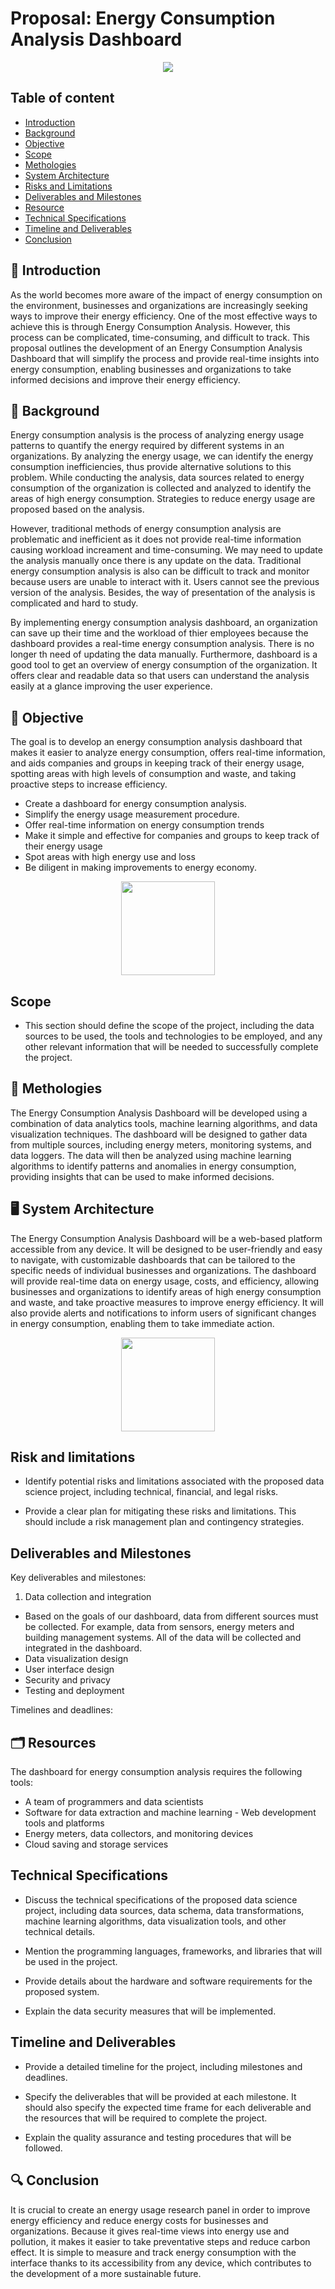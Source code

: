 # Proposal: Energy Consumption Analysis Dashboard

<div align="center">
<img src="https://github.com/drshahizan/special-topic-data-engineering/blob/main/project/proposal/StaticIP/energy%20consumtion.gif">
</div>

## Table of content
* [Introduction](#📒-Introduction)
* [Background](#🧱-Background)
* [Objective](#🔬-Objective)
* [Scope](#Scope)
* [Methologies](#🔖-Methologies)
* [System Architecture](#🖥️-System-Architecture)
* [Risks and Limitations](#Risks-and-Limitations)
* [Deliverables and Milestones](#Deliverables-and-Milestones)
* [Resource](#🗂️-Resources)
* [Technical Specifications](#Technical-Specifications)
* [Timeline and Deliverables](#Timeline-and-Deliverables)
* [Conclusion](#🔍-Conclusion)

## 📒 Introduction
As the world becomes more aware of the impact of energy consumption on the environment, businesses and organizations are increasingly seeking ways to improve their energy efficiency. One of the most effective ways to achieve this is through Energy Consumption Analysis. However, this process can be complicated, time-consuming, and difficult to track. This proposal outlines the development of an Energy Consumption Analysis Dashboard that will simplify the process and provide real-time insights into energy consumption, enabling businesses and organizations to take informed decisions and improve their energy efficiency.

## 🧱 Background
Energy consumption analysis is the process of analyzing energy usage patterns to quantify the energy required by different systems in an organizations. By analyzing the energy usage, we can identify the energy consumption inefficiencies, thus provide alternative solutions to this problem. While conducting the analysis, data sources related to energy consumption of the organization is collected and analyzed to identify the areas of high energy consumption. Strategies to reduce energy usage are proposed based on the analysis. 

However, traditional methods of energy consumption analysis are problematic and inefficient as it does not provide real-time information causing workload increament and time-consuming. We may need to update the analysis manually once there is any update on the data. Traditional energy consumption analysis is also can be difficult to track and monitor because users are unable to interact with it. Users cannot see the previous version of the analysis. Besides, the way of presentation of the analysis is complicated and hard to study.

By implementing energy consumption analysis dashboard, an organization can save up their time and the workload of thier employees because the dashboard provides a real-time energy consumption analysis. There is no longer th need of updating the data manually. Furthermore, dashboard is a good tool to get an overview of energy consumption of the organization. It offers clear and readable data so that users can understand the analysis easily at a glance improving the user experience.

## 🔬 Objective
The goal is to develop an energy consumption analysis dashboard that makes it easier to analyze energy consumption, offers real-time information, and aids companies and groups in keeping track of their energy usage, spotting areas with high levels of consumption and waste, and taking proactive steps to increase efficiency.

- Create a dashboard for energy consumption analysis.
- Simplify the energy usage measurement procedure.
- Offer real-time information on energy consumption trends
- Make it simple and effective for companies and groups to keep track of their energy usage 
- Spot areas with high energy use and loss
- Be diligent in making improvements to energy economy.

<div align="center">
<img src="https://github.com/drshahizan/special-topic-data-engineering/blob/main/project/proposal/StaticIP/analysis.gif" height="150">
</div>

## Scope
- This section should define the scope of the project, including the data sources to be used, the tools and technologies to be employed, and any other relevant information that will be needed to successfully complete the project.

## 🔖 Methologies
The Energy Consumption Analysis Dashboard will be developed using a combination of data analytics tools, machine learning algorithms, and data visualization techniques. The dashboard will be designed to gather data from multiple sources, including energy meters, monitoring systems, and data loggers. The data will then be analyzed using machine learning algorithms to identify patterns and anomalies in energy consumption, providing insights that can be used to make informed decisions.

## 🖥️ System Architecture
The Energy Consumption Analysis Dashboard will be a web-based platform accessible from any device. It will be designed to be user-friendly and easy to navigate, with customizable dashboards that can be tailored to the specific needs of individual businesses and organizations. The dashboard will provide real-time data on energy usage, costs, and efficiency, allowing businesses and organizations to identify areas of high energy consumption and waste, and take proactive measures to improve energy efficiency. It will also provide alerts and notifications to inform users of significant changes in energy consumption, enabling them to take immediate action.

<div align="center">
<img src="https://github.com/drshahizan/special-topic-data-engineering/blob/main/project/proposal/StaticIP/dashboard.gif" height="150">
</div>

## Risk and limitations
- Identify potential risks and limitations associated with the proposed data science project, including technical, financial, and legal risks.

- Provide a clear plan for mitigating these risks and limitations. This should include a risk management plan and contingency strategies.

## Deliverables and Milestones
Key deliverables and milestones:
1) Data collection and integration
* Based on the goals of our dashboard, data from different sources must be collected. For example, data from sensors, energy meters and building management systems. All of the data will be collected and integrated in the dashboard.
* Data visualization design
* User interface design
* Security and privacy
* Testing and deployment

Timelines and deadlines:


## 🗂️ Resources
The dashboard for energy consumption analysis requires the following tools:

- A team of programmers and data scientists 
- Software for data extraction and machine learning - Web development tools and platforms
- Energy meters, data collectors, and monitoring devices
- Cloud saving and storage services

## Technical Specifications
- Discuss the technical specifications of the proposed data science project, including data sources, data schema, data transformations, machine learning algorithms, data visualization tools, and other technical details.

- Mention the programming languages, frameworks, and libraries that will be used in the project.

- Provide details about the hardware and software requirements for the proposed system.

- Explain the data security measures that will be implemented.

## Timeline and Deliverables
- Provide a detailed timeline for the project, including milestones and deadlines.

- Specify the deliverables that will be provided at each milestone. It should also specify the expected time frame for each deliverable and the resources that will be required to complete the project.

- Explain the quality assurance and testing procedures that will be followed.


## 🔍 Conclusion
It is crucial to create an energy usage research panel in order to improve energy efficiency and reduce energy costs for businesses and organizations. Because it gives real-time views into energy use and pollution, it makes it easier to take preventative steps and reduce carbon effect. It is simple to measure and track energy consumption with the interface thanks to its accessibility from any device, which contributes to the development of a more sustainable future.
